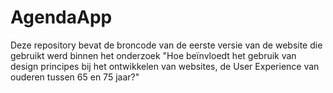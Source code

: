 # AgendaApp

Deze repository bevat de broncode van de eerste versie van de website die gebruikt werd binnen het onderzoek "Hoe beïnvloedt het gebruik van design principes bij het ontwikkelen van websites, de User Experience van ouderen tussen 65 en 75 jaar?"
